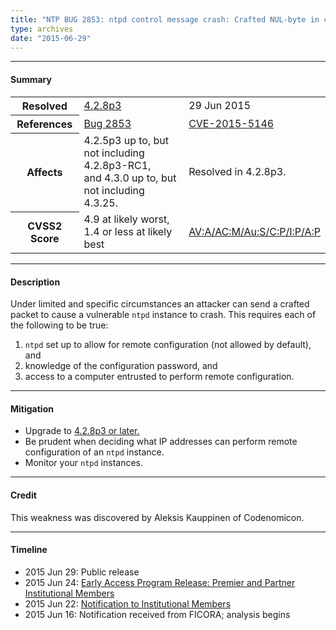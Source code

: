 ```yaml
---
title: "NTP BUG 2853: ntpd control message crash: Crafted NUL-byte in configuration directive"
type: archives
date: "2015-06-29"
---
```


* * *

#### Summary

<table>
  <tbody>
	<tr>
		<th><b>Resolved</b></th>
		<td><a href="/support/securitynotice/4_2_8p3-release-announcement">4.2.8p3</a></td>
		<td>29 Jun 2015</td>
	</tr>
	<tr>
		<th><b>References</b></th>
		<td><a href="https://bugs.ntp.org/show_bug.cgi?id=2853">Bug 2853</a></td>
		<td><a href="https://nvd.nist.gov/vuln/detail/CVE-2015-5146">CVE-2015-5146</a></td>
	</tr>
	<tr>
		<th><b>Affects</b></th>
		<td>4.2.5p3 up to, but not including 4.2.8p3-RC1,<br> and 4.3.0 up to, but not including 4.3.25.</td>
		<td>Resolved in 4.2.8p3.</td>
	</tr>
	<tr>
		<th><b>CVSS2 Score</b></th>
		<td>4.9 at likely worst, 1.4 or less at likely best</td>
		<td><a href="https://nvd.nist.gov/cvss.cfm?calculator&version=2&vector=(AV:A/AC:M/Au:S/C:P/I:P/A:P)">AV:A/AC:M/Au:S/C:P/I:P/A:P</a></td>
	</tr>	
  </tbody>	
</table>

* * *
    
#### Description 

Under limited and specific circumstances an attacker can send a crafted packet to cause a vulnerable `ntpd` instance to crash. This requires each of the following to be true:
  1. `ntpd` set up to allow for remote configuration (not allowed by default), and
  2. knowledge of the configuration password, and
  3. access to a computer entrusted to perform remote configuration. 

* * *
    
#### Mitigation

* Upgrade to [4.2.8p3 or later.](/downloads)
* Be prudent when deciding what IP addresses can perform remote configuration of an `ntpd` instance.
* Monitor your `ntpd` instances.

* * *

#### Credit

This weakness was discovered by Aleksis Kauppinen of Codenomicon.

* * *

#### Timeline

* 2015 Jun 29: Public release
* 2015 Jun 24: [Early Access Program Release: Premier and Partner Institutional Members](https://www.nwtime.org/membership/benefits)
* 2015 Jun 22: [Notification to Institutional Members](https://www.nwtime.org/membership/benefits)
* 2015 Jun 16: Notification received from FICORA; analysis begins